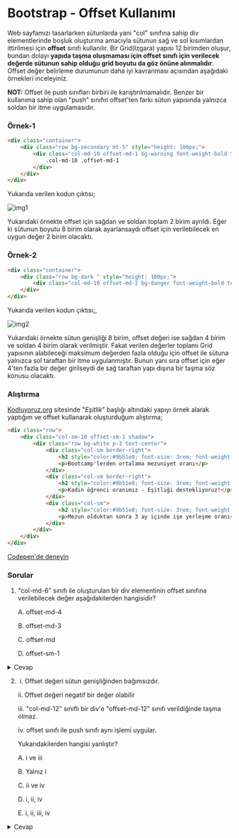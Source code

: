 # Bootstrap - Offset Kullanımı

Web sayfamızı tasarlarken sütunlarda yani "col" sınıfına sahip div elementlerinde boşluk oluşturma amacıyla sütunun sağ ve sol kısımlardan ittirilmesi için **offset** sınıfı kullanılır. Bir Grid(Izgara) yapısı 12 birimden oluşur, bundan dolayı **yapıda taşma oluşmaması için offset sınıfı için verilecek değerde sütunun sahip olduğu grid boyutu da göz önüne alınmalıdır**. Offset değer belirleme durumunun daha iyi kavranması açısından aşağıdaki örnekleri inceleyiniz. 

**NOT:** Offset ile push sınıfları birbiri ile karıştırılmamalıdır. Benzer bir kullanıma sahip olan "push" sınıfın offset'ten farkı sütun yapısında yalnızca soldan bir itme uygulamasıdır.

### Örnek-1

```html
<div class="container">
    <div class="row bg-secondary mt-5" style="height: 100px;">
        <div class="col-md-10 offset-md-1 bg-warning font-weight-bold text-center pt-4" style="font-size: 20px;">
            .col-md-10 .offset-md-1
        </div>
    </div>
</div>
```


 Yukarıda verilen kodun çıktısı;

![img1](/figures/img1.JPG)

Yukarıdaki örnekte offset için sağdan ve soldan toplam 2 birim ayrıldı. Eğer ki sütunun boyutu 8 birim olarak ayarlansaydı offset için verilebilecek en uygun değer 2 birim olacaktı.

### Örnek-2 

```html
<div class="container">
    <div class="row bg-dark " style="height: 100px;">
        <div class="col-md-10 offset-md-2 bg-danger font-weight-bold text-center pt-4">.col-md-10 .offset-md-2</div>
    </div>
</div>
```

Yukarıda verilen kodun çıktısı;,

![img2](/figures/img2.JPG)

Yukarıdaki örnekte sütun genişliği 8 birim, offset değeri ise sağdan 4 birim ve soldan 4 birim olarak verilmiştir. Fakat verilen değerler toplamı Grid yapısının alabileceği maksimum değerden fazla olduğu için offset ile sütuna yalnızca sol taraftan bir itme uygulanmıştır. Bunun yanı sıra offset için eğer 4'ten fazla bir değer girilseydi de sağ taraftan yapı dışına bir taşma söz konusu olacaktı.

### Alıştırma

[Kodluyoruz.org](https://www.kodluyoruz.org) sitesinde "_Eşitlik_" başlığı altındaki yapıyı örnek alarak yaptığım ve offset kullanarak oluşturduğum alıştırma;

```html
<div class="row">
    <div class="col-sm-10 offset-sm-1 shadow">
        <div class="row bg-white p-3 text-center">
            <div class="col-sm border-right">
                <h2 style="color:#9b51e0; font-size: 3rem; font-weight: 800;">%80</h2>
                <p>Bootcamp'lerden ortalama mezuniyet oranı</p>
            </div>
            <div class="col-sm border-right">
                <h2 style="color:#9b51e0; font-size: 3rem; font-weight: 800;">%45</h2>
                <p>Kadın öğrenci oranımız - Eşitliği destekliyoruz!</p>
            </div>
            <div class="col-sm">
                <h2 style="color:#9b51e0; font-size: 3rem; font-weight: 800;">%60</h2>
                <p>Mezun olduktan sonra 3 ay içinde işe yerleşme oranı</p>
            </div>
        </div>
    </div>
</div>
```

[Codepen'de deneyin](https://codepen.io/ruysapoly/pen/gOwQrZw)

### Sorular

1. "col-md-6" sınıfı ile oluşturulan bir div elementinin offset sınıfına verilebilecek değer aşağıdakilerden hangisidir?

   A. offset-md-4

   B. offset-md-3

   C. offset-md

   D. offset-sm-1

<details><summary>Cevap</summary>Doğru cevap B şıkkıdır.</details>

2. ​	i.  Offset değeri sütun genişliğinden bağımsızdır.

   ii.  Offset değeri negatif bir değer olabilir

   iii.  "col-md-12" sınıflı bir div'e "offset-md-12" sınıfı verildiğinde taşma olmaz.

   iv.  offset sınıfı ile push sınıfı aynı işlemi uygular.

   Yukarıdakilerden hangisi yanlıştır?

   A.  i ve iii

   B. Yalnız i

   C. ii ve iv

   D. i, ii, iv

   E. i, ii, iii, iv

<details><summary>Cevap</summary>Doğru cevap D şıkkıdır.</details>

